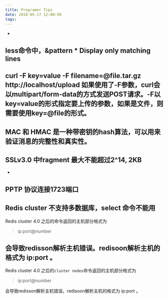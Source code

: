 ```yaml
---
title: Programer Tips
date: 2018-05-17 12:00:50
tags:
---
```

- 
less命令中，&pattern \* Display only matching lines
- 
curl -F key=value -F filename=@file.tar.gz http://localhost/upload 如果使用了-F参数，curl会以multipart/form-data的方式发送POST请求。-F以key=value的形式指定要上传的参数，如果是文件，则需要使用key=@file的形式。
- 
MAC 和 HMAC 是一种带密钥的hash算法，可以用来验证消息的完整性和真实性。
- 
SSLv3.0 中fragment 最大不能超过2^14, 2KB
- 

- 
PPTP 协议连接1723端口
- 
Redis cluster 不支持多数据库，select 命令不能用
- 
Redis cluster 4.0 之后的命令返回的主机部分格式为
 > ip:port@number 

 会导致redisson解析主机错误。redisoon解析主机的格式为 ip:port 。
- 
Redis cluster 4.0 之后的`cluster nodes`命令返回的主机部分格式为
 > ip:port@number 

 会导致redisson解析主机错误。redisoon解析主机的格式为 ip:port 。
